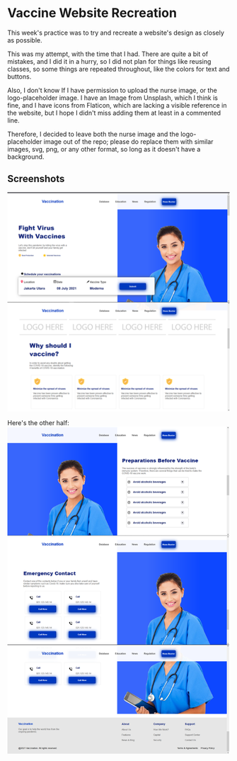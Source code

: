 # Vaccine Website Recreation

This week's practice was to try and recreate a website's design
as closely as possible.

This was my attempt, with the time that I had.
There are quite a bit of mistakes, and I did it in a hurry, so I did not plan for things like reusing classes,
so some things are repeated throughout, like the colors for text and buttons.

Also, I don't know If I have permission to upload the nurse image, or the logo-placeholder image.
I have an Image from Unsplash, which I think is fine, and I have icons from Flaticon,
which are lacking a visible reference in the website, but I hope I didn't miss adding them at least in a commented line.

Therefore, I decided to leave both the nurse image and the logo-placeholder image out of the repo; please do replace them with similar images,
svg, png, or any other format, so long as it doesn't have a background.

## Screenshots

![Image 1](./screenshots/screenshot1.png)  

Here's the other half:
![Image 2](./screenshots/screenshot2.png)